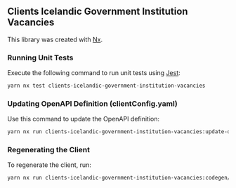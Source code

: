 ## Clients Icelandic Government Institution Vacancies

This library was created with [Nx](https://nx.dev).

### Running Unit Tests

Execute the following command to run unit tests using [Jest](https://jestjs.io):

```bash
yarn nx test clients-icelandic-government-institution-vacancies
```

### Updating OpenAPI Definition (clientConfig.yaml)

Use this command to update the OpenAPI definition:

```bash
yarn nx run clients-icelandic-government-institution-vacancies:update-openapi-document
```

### Regenerating the Client

To regenerate the client, run:

```bash
yarn nx run clients-icelandic-government-institution-vacancies:codegen/backend-client
```
